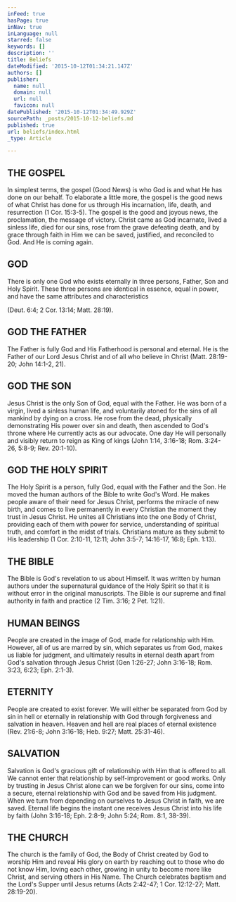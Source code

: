 ```yaml
---
inFeed: true
hasPage: true
inNav: true
inLanguage: null
starred: false
keywords: []
description: ''
title: Beliefs
dateModified: '2015-10-12T01:34:21.147Z'
authors: []
publisher:
  name: null
  domain: null
  url: null
  favicon: null
datePublished: '2015-10-12T01:34:49.929Z'
sourcePath: _posts/2015-10-12-beliefs.md
published: true
url: beliefs/index.html
_type: Article

---
```

## THE GOSPEL

In simplest terms, the gospel (Good News) is who God is and what He has done on our behalf. To elaborate a little more, the gospel is the good news of what Christ has done for us through His incarnation, life, death, and resurrection (1 Cor. 15:3-5). The gospel is the good and joyous news, the proclamation, the message of victory. Christ came as God incarnate, lived a sinless life, died for our sins, rose from the grave defeating death, and by grace through faith in Him we can be saved, justified, and reconciled to God. And He is coming again.

## GOD

There is only one God who exists eternally in three persons, Father, Son and Holy Spirit. These three persons are identical in essence, equal in power, and have the same attributes and characteristics

(Deut. 6:4; 2 Cor. 13:14; Matt. 28:19).

## GOD THE FATHER

The Father is fully God and His Fatherhood is personal and eternal. He is the Father of our Lord Jesus Christ and of all who believe in Christ (Matt. 28:19-20; John 14:1-2, 21).

## GOD THE SON

Jesus Christ is the only Son of God, equal with the Father. He was born of a virgin, lived a sinless human life, and voluntarily atoned for the sins of all mankind by dying on a cross. He rose from the dead, physically demonstrating His power over sin and death, then ascended to God's throne where He currently acts as our advocate. One day He will personally and visibly return to reign as King of kings (John 1:14, 3:16-18; Rom. 3:24-26, 5:8-9; Rev. 20:1-10).

## GOD THE HOLY SPIRIT

The Holy Spirit is a person, fully God, equal with the Father and the Son. He moved the human authors of the Bible to write God's Word. He makes people aware of their need for Jesus Christ, performs the miracle of new birth, and comes to live permanently in every Christian the moment they trust in Jesus Christ. He unites all Christians into the one Body of Christ, providing each of them with power for service, understanding of spiritual truth, and comfort in the midst of trials. Christians mature as they submit to His leadership (1 Cor. 2:10-11, 12:11; John 3:5-7; 14:16-17, 16:8; Eph. 1:13).

## THE BIBLE

The Bible is God's revelation to us about Himself. It was written by human authors under the supernatural guidance of the Holy Spirit so that it is without error in the original manuscripts. The Bible is our supreme and final authority in faith and practice (2 Tim. 3:16; 2 Pet. 1:21).

## HUMAN BEINGS

People are created in the image of God, made for relationship with Him. However, all of us are marred by sin, which separates us from God, makes us liable for judgment, and ultimately results in eternal death apart from God's salvation through Jesus Christ (Gen 1:26-27; John 3:16-18; Rom. 3:23, 6:23; Eph. 2:1-3).

## ETERNITY

People are created to exist forever. We will either be separated from God by sin in hell or eternally in relationship with God through forgiveness and salvation in heaven. Heaven and hell are real places of eternal existence (Rev. 21:6-8; John 3:16-18; Heb. 9:27; Matt. 25:31-46).

## SALVATION

Salvation is God's gracious gift of relationship with Him that is offered to all. We cannot enter that relationship by self-improvement or good works. Only by trusting in Jesus Christ alone can we be forgiven for our sins, come into a secure, eternal relationship with God and be saved from His judgment. When we turn from depending on ourselves to Jesus Christ in faith, we are saved. Eternal life begins the instant one receives Jesus Christ into his life by faith (John 3:16-18; Eph. 2:8-9; John 5:24; Rom. 8:1, 38-39).

## THE CHURCH

The church is the family of God, the Body of Christ created by God to worship Him and reveal His glory on earth by reaching out to those who do not know Him, loving each other, growing in unity to become more like Christ, and serving others in His Name. The Church celebrates baptism and the Lord's Supper until Jesus returns (Acts 2:42-47; 1 Cor. 12:12-27; Matt. 28:19-20).